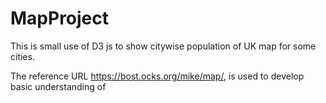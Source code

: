 # MapProject

This is small use of D3 js to show citywise population of UK map for some cities.

The reference URL https://bost.ocks.org/mike/map/, is used to develop basic understanding of 
